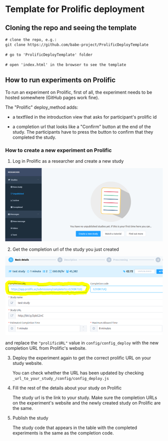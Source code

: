 # Template for Prolific deployment


## Cloning the repo and seeing the template

```
# clone the repo, e.g.:
git clone https://github.com/babe-project/ProlificDeployTemplate

# go to 'ProlificDeployTemplate' folder

# open 'index.html' in the browser to see the template
```


## How to run experiments on Prolific

To run an experiment on Prolific, first of all, the experiment needs to be hosted somewhere (GitHub pages work fine).


The "Prolific" deploy_method adds:

* a textfiled in the introduction view that asks for participant's prolific id

* a completion url that looks like a "Confirm" button at the end of the study. The participants have to press the button to confirm that they completed the study.


### How to create a new experiment on Prolific


1. Log in Prolific as a researcher and create a new study

!['new](images/readme/prolific_new.png)

2. Get the completion url of the study you just created 

!['code](images/readme/prolific_url.png)

and replace the `"prolificURL"` value in `config/config_deploy` with the new completion URL from Prolific's website.

3. Deploy the experiment again to get the correct prolific URL on your study website.

    You can check whether the URL has been updated by checking `_url_to_your_study_/config/config_deploy.js`

4. Fill the rest of the details about your study on Prolific

    The study url is the link to your study. Make sure the completion URLs on the experiment's website and the newly created study on Prolific are the same.

5. Publish the study

    The study code that appears in the table with the completed experiments is the same as the completion code.




